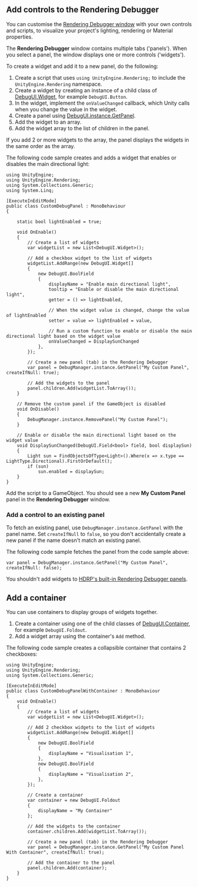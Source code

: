 ## Add controls to the Rendering Debugger

You can customise the [Rendering Debugger window](Render-Pipeline-Debug-Window.html) with your own controls and scripts, to visualize your project's lighting, rendering or Material properties.

The **Rendering Debugger** window contains multiple tabs ('panels'). When you select a panel, the window displays one or more controls ('widgets').

To create a widget and add it to a new panel, do the following:

1. Create a script that uses `using UnityEngine.Rendering;` to include the `UnityEngine.Rendering` namespace.
2. Create a widget by creating an instance of a child class of [DebugUI.Widget](https://docs.unity3d.com/Packages/com.unity.render-pipelines.core@15.0/api/UnityEngine.Rendering.DebugUI.Widget.html), for example `DebugUI.Button`.
3. In the widget, implement the `onValueChanged` callback, which Unity calls when you change the value in the widget.
4. Create a panel using [DebugUI.instance.GetPanel](https://docs.unity3d.com/Packages/com.unity.render-pipelines.core@15.0/api/UnityEngine.Rendering.DebugManager.html#UnityEngine_Rendering_DebugManager_GetPanel_System_String_System_Boolean_System_Int32_System_Boolean_).
5. Add the widget to an array.
6. Add the widget array to the list of children in the panel.
 
If you add 2 or more widgets to the array, the panel displays the widgets in the same order as the array.

The following code sample creates and adds a widget that enables or disables the main directional light:

```
using UnityEngine;
using UnityEngine.Rendering;
using System.Collections.Generic;
using System.Linq;

[ExecuteInEditMode]
public class CustomDebugPanel : MonoBehaviour
{

    static bool lightEnabled = true;

    void OnEnable()
    {
        // Create a list of widgets
        var widgetList = new List<DebugUI.Widget>();

        // Add a checkbox widget to the list of widgets
        widgetList.AddRange(new DebugUI.Widget[]
        {
            new DebugUI.BoolField
            {
                displayName = "Enable main directional light",
                tooltip = "Enable or disable the main directional light",
                getter = () => lightEnabled,

                // When the widget value is changed, change the value of lightEnabled
                setter = value => lightEnabled = value,

                // Run a custom function to enable or disable the main directional light based on the widget value
                onValueChanged = DisplaySunChanged
            },
        });

        // Create a new panel (tab) in the Rendering Debugger
        var panel = DebugManager.instance.GetPanel("My Custom Panel", createIfNull: true);

        // Add the widgets to the panel
        panel.children.Add(widgetList.ToArray());
    }

    // Remove the custom panel if the GameObject is disabled 
    void OnDisable()
    {
        DebugManager.instance.RemovePanel("My Custom Panel");
    }

    // Enable or disable the main directional light based on the widget value
    void DisplaySunChanged(DebugUI.Field<bool> field, bool displaySun)
    {
        Light sun = FindObjectsOfType<Light>().Where(x => x.type == LightType.Directional).FirstOrDefault();
        if (sun)
            sun.enabled = displaySun;
    }
}
```

Add the script to a GameObject. You should see a new **My Custom Panel** panel in the **Rendering Debugger** window.

### Add a control to an existing panel

To fetch an existing panel, use `DebugManager.instance.GetPanel` with the panel name. Set `createIfNull` to `false`, so you don't accidentally create a new panel if the name doesn't match an existing panel.

The following code sample fetches the panel from the code sample above:

```
var panel = DebugManager.instance.GetPanel("My Custom Panel", createIfNull: false);
```

You shouldn't add widgets to [HDRP's built-in Rendering Debugger panels](Render-Pipeline-Debug-Window.html).

## Add a container

You can use containers to display groups of widgets together.

1. Create a container using one of the child classes of [DebugUI.Container](https://docs.unity3d.com/Packages/com.unity.render-pipelines.core@15.0/api/UnityEngine.Rendering.DebugUI.Container.html), for example `DebugUI.Foldout`.
2. Add a widget array using the container's `Add` method.

The following code sample creates a collapsible container that contains 2 checkboxes:

```
using UnityEngine;
using UnityEngine.Rendering;
using System.Collections.Generic;

[ExecuteInEditMode]
public class CustomDebugPanelWithContainer : MonoBehaviour
{
    void OnEnable()
    {
        // Create a list of widgets
        var widgetList = new List<DebugUI.Widget>();

        // Add 2 checkbox widgets to the list of widgets
        widgetList.AddRange(new DebugUI.Widget[]
        {
            new DebugUI.BoolField
            {
                displayName = "Visualisation 1",
            },
            new DebugUI.BoolField
            {
                displayName = "Visualisation 2",
            },
        });

        // Create a container
        var container = new DebugUI.Foldout
        {
            displayName = "My Container"
        };

        // Add the widgets to the container
        container.children.Add(widgetList.ToArray());

        // Create a new panel (tab) in the Rendering Debugger
        var panel = DebugManager.instance.GetPanel("My Custom Panel With Container", createIfNull: true);

        // Add the container to the panel
        panel.children.Add(container);
    }
}
```